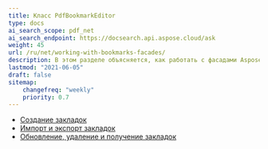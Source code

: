 ```yaml
---
title: Класс PdfBookmarkEditor
type: docs
ai_search_scope: pdf_net
ai_search_endpoint: https://docsearch.api.aspose.cloud/ask
weight: 45
url: /ru/net/working-with-bookmarks-facades/
description: В этом разделе объясняется, как работать с фасадами Aspose.PDF с помощью класса PdfBookmarkEditor.
lastmod: "2021-06-05"
draft: false
sitemap:
    changefreq: "weekly"
    priority: 0.7
---
```

- [Создание закладок](/pdf/ru/net/create-bookmarks/)
- [Импорт и экспорт закладок](/pdf/ru/net/import-and-export-bookmarks/)
- [Обновление, удаление и получение закладок](/pdf/ru/net/update-delete-and-get-bookmarks/)